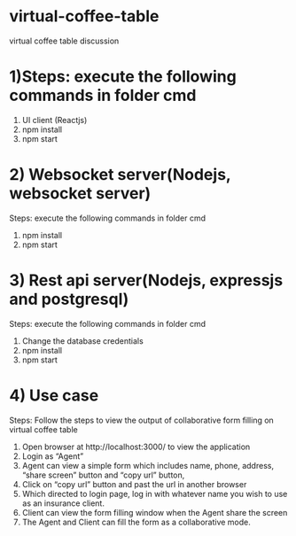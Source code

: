 # virtual-coffee-table
virtual coffee table discussion
# 1)Steps: execute the following commands in folder cmd
1)	UI client (Reactjs)
1) npm install
2) npm start

# 2)	Websocket  server(Nodejs, websocket server)
Steps: execute the following commands in folder cmd
1)	npm install
2)	npm start

# 3) Rest api server(Nodejs, expressjs and postgresql)
Steps: execute the following commands in folder cmd
1)	Change the database credentials
2)	npm install
3)	npm start

# 4) Use case
Steps: Follow the steps to view the output of collaborative form filling on virtual coffee table 
1) Open browser at http://localhost:3000/ to view the application
2) Login as “Agent”
3) Agent can view a simple form which includes name, phone, address, “share screen” button and “copy url” button, 
4) Click on “copy url” button and past the url in another browser
5) Which directed to login page, log in with whatever name you wish to use as an insurance client.
6) Client can view the form filling window when the Agent share the screen
7) The Agent and Client can fill the form as a collaborative mode.
